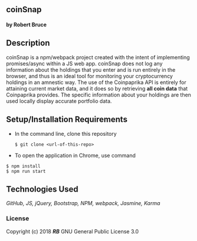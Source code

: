 ## coinSnap

#### by Robert Bruce

## Description

 coinSnap is a npm/webpack project created with the intent of implementing promises/async within a JS web app. coinSnap does not log any information about the holdings that you enter and is run entirely in the browser, and thus is an ideal tool for monitoring your cryptocurrency holdings in an amnestic way. The use of the Coinpaprika API is entirely for attaining current market data, and it does so by retrieving **all coin data** that Coinpaprika provides. The specific information about your holdings are then used locally display accurate portfolio data.


## Setup/Installation Requirements

* In the command line, clone this repository
  ```
  $ git clone <url-of-this-repo>
  ```

* To open the application in Chrome, use command
```
$ npm install
$ npm run start
```


## Technologies Used
_GitHub, JS, jQuery, Bootstrap, NPM, webpack, Jasmine, Karma_

### License
Copyright (c) 2018 **_RB_** GNU General Public License 3.0
